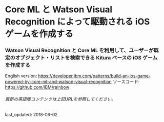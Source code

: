 # Core ML と Watson Visual Recognition によって駆動される iOS ゲームを作成する

### Watson Visual Recognition と Core ML を利用して、ユーザーが既定のオブジェクト・リストを検索できる Kitura ベースの iOS ゲームを作成する

English version: https://developer.ibm.com/patterns/build-an-ios-game-powered-by-core-ml-and-watson-visual-recognition
  ソースコード: https://github.com/IBM/rainbow

###### 最新の英語版コンテンツは上記URLを参照してください。
last_updated: 2018-06-02

 
<!--
This code pattern is part of the [Watson Visual Recognition](https://developer.ibm.com/series/learning-path-watson-visual-recognition) learning path.

| Level | Topic | Type |
